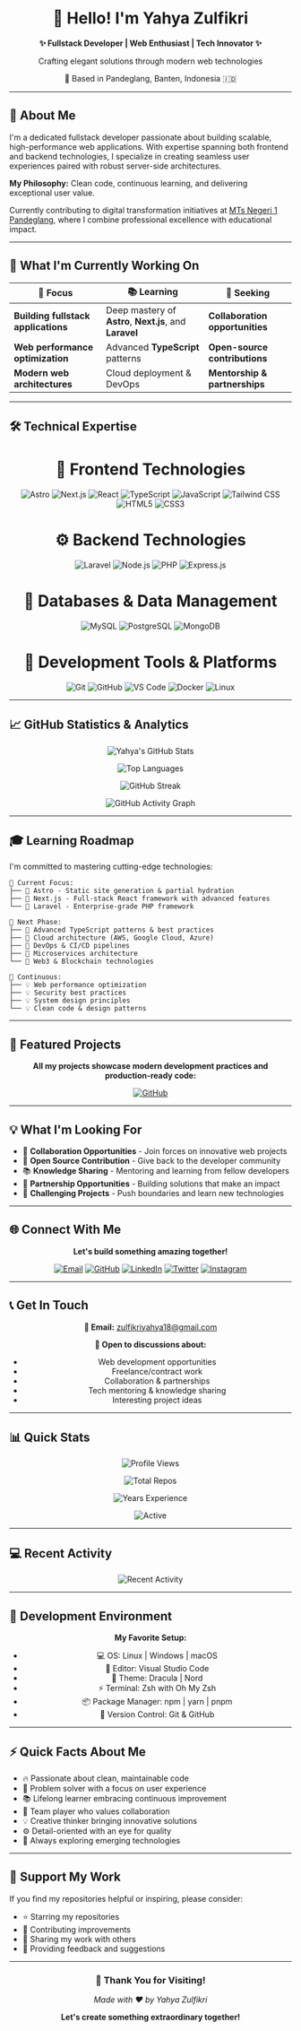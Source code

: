 <div align="center">
<h1>👋 Hello! I'm Yahya Zulfikri</h1>
  
  **✨ Fullstack Developer | Web Enthusiast | Tech Innovator ✨**
  
  Crafting elegant solutions through modern web technologies
  
  📍 Based in Pandeglang, Banten, Indonesia 🇮🇩
  
</div>

---

## 🎯 About Me

I'm a dedicated fullstack developer passionate about building scalable, high-performance web applications. With expertise spanning both frontend and backend technologies, I specialize in creating seamless user experiences paired with robust server-side architectures.

**My Philosophy:** Clean code, continuous learning, and delivering exceptional user value.

Currently contributing to digital transformation initiatives at [MTs Negeri 1 Pandeglang](https://mtsn1pandeglang.sch.id), where I combine professional excellence with educational impact.

---

## 🚀 What I'm Currently Working On

<div align="center">

| 🎯 Focus | 📚 Learning | 🤝 Seeking |
|---------|-----------|-----------|
| **Building fullstack applications** | Deep mastery of **Astro**, **Next.js**, and **Laravel** | **Collaboration opportunities** |
| **Web performance optimization** | Advanced **TypeScript** patterns | **Open-source contributions** |
| **Modern web architectures** | Cloud deployment & DevOps | **Mentorship & partnerships** |

</div>

---

## 🛠️ Technical Expertise


<div align="center">
<h1>🎨 Frontend Technologies</h1>

![Astro](https://img.shields.io/badge/Astro-FF5D01?style=for-the-badge&logo=astro&logoColor=white)
![Next.js](https://img.shields.io/badge/Next.js-000000?style=for-the-badge&logo=next.js&logoColor=white)
![React](https://img.shields.io/badge/React-61DAFB?style=for-the-badge&logo=react&logoColor=black)
![TypeScript](https://img.shields.io/badge/TypeScript-3178C6?style=for-the-badge&logo=typescript&logoColor=white)
![JavaScript](https://img.shields.io/badge/JavaScript-F7DF1E?style=for-the-badge&logo=javascript&logoColor=black)
![Tailwind CSS](https://img.shields.io/badge/Tailwind%20CSS-06B6D4?style=for-the-badge&logo=tailwind-css&logoColor=white)
![HTML5](https://img.shields.io/badge/HTML5-E34C26?style=for-the-badge&logo=html5&logoColor=white)
![CSS3](https://img.shields.io/badge/CSS3-1572B6?style=for-the-badge&logo=css3&logoColor=white)

</div>


<div align="center">
<h1>⚙️ Backend Technologies</h1>

![Laravel](https://img.shields.io/badge/Laravel-FF2D20?style=for-the-badge&logo=laravel&logoColor=white)
![Node.js](https://img.shields.io/badge/Node.js-339933?style=for-the-badge&logo=node.js&logoColor=white)
![PHP](https://img.shields.io/badge/PHP-777BB4?style=for-the-badge&logo=php&logoColor=white)
![Express.js](https://img.shields.io/badge/Express.js-000000?style=for-the-badge&logo=express&logoColor=white)

</div>


<div align="center">
<h1>💾 Databases & Data Management</h1>

![MySQL](https://img.shields.io/badge/MySQL-4479A1?style=for-the-badge&logo=mysql&logoColor=white)
![PostgreSQL](https://img.shields.io/badge/PostgreSQL-336791?style=for-the-badge&logo=postgresql&logoColor=white)
![MongoDB](https://img.shields.io/badge/MongoDB-47A248?style=for-the-badge&logo=mongodb&logoColor=white)

</div>


<div align="center">
<h1>🔧 Development Tools & Platforms</h1>

![Git](https://img.shields.io/badge/Git-F05032?style=for-the-badge&logo=git&logoColor=white)
![GitHub](https://img.shields.io/badge/GitHub-181717?style=for-the-badge&logo=github&logoColor=white)
![VS Code](https://img.shields.io/badge/VS%20Code-007ACC?style=for-the-badge&logo=visual-studio-code&logoColor=white)
![Docker](https://img.shields.io/badge/Docker-2496ED?style=for-the-badge&logo=docker&logoColor=white)
![Linux](https://img.shields.io/badge/Linux-FCC624?style=for-the-badge&logo=linux&logoColor=black)

</div>

---

## 📈 GitHub Statistics & Analytics

<div align="center">

![Yahya's GitHub Stats](https://github-readme-stats.vercel.app/api?username=zulfikriyahya&show_icons=true&theme=radical&hide_border=true&count_private=true&include_all_commits=true)

</div>

<div align="center">

![Top Languages](https://github-readme-stats.vercel.app/api/top-langs/?username=zulfikriyahya&layout=compact&theme=radical&hide_border=true&langs_count=10)

</div>

<div align="center">

![GitHub Streak](https://github-readme-streak-stats.herokuapp.com/?user=zulfikriyahya&theme=radical&hide_border=true)

</div>

<div align="center">

![GitHub Activity Graph](https://activity-graph.herokuapp.com/graph?username=zulfikriyahya&theme=radical&hide_border=true)

</div>

---

## 🎓 Learning Roadmap

I'm committed to mastering cutting-edge technologies:

```
📍 Current Focus:
├── 🎯 Astro - Static site generation & partial hydration
├── 🎯 Next.js - Full-stack React framework with advanced features
└── 🎯 Laravel - Enterprise-grade PHP framework

📍 Next Phase:
├── 🚀 Advanced TypeScript patterns & best practices
├── 🚀 Cloud architecture (AWS, Google Cloud, Azure)
├── 🚀 DevOps & CI/CD pipelines
├── 🚀 Microservices architecture
└── 🚀 Web3 & Blockchain technologies

📍 Continuous:
├── 💡 Web performance optimization
├── 💡 Security best practices
├── 💡 System design principles
└── 💡 Clean code & design patterns
```

---

## 🚀 Featured Projects

<div align="center">

**All my projects showcase modern development practices and production-ready code:**

[![GitHub](https://img.shields.io/badge/View%20All%20Projects-181717?style=for-the-badge&logo=github&logoColor=white)](https://github.com/zulfikriyahya?tab=repositories)

</div>

---

## 💡 What I'm Looking For

- 🤝 **Collaboration Opportunities** - Join forces on innovative web projects
- 🔗 **Open Source Contribution** - Give back to the developer community
- 📚 **Knowledge Sharing** - Mentoring and learning from fellow developers
- 💼 **Partnership Opportunities** - Building solutions that make an impact
- 🎯 **Challenging Projects** - Push boundaries and learn new technologies

---

## 🌐 Connect With Me

<div align="center">

**Let's build something amazing together!**

[![Email](https://img.shields.io/badge/Gmail-EA4335?style=for-the-badge&logo=gmail&logoColor=white)](mailto:zulfikriyahya18@gmail.com)
[![GitHub](https://img.shields.io/badge/GitHub-181717?style=for-the-badge&logo=github&logoColor=white)](https://github.com/zulfikriyahya)
[![LinkedIn](https://img.shields.io/badge/LinkedIn-0A66C2?style=for-the-badge&logo=linkedin&logoColor=white)](https://www.linkedin.com/in/zulfikriyahya/)
[![Twitter](https://img.shields.io/badge/Twitter-1DA1F2?style=for-the-badge&logo=twitter&logoColor=white)](https://twitter.com/zulfikriyahya)
[![Instagram](https://img.shields.io/badge/Instagram-E4405F?style=for-the-badge&logo=instagram&logoColor=white)](https://instagram.com/zulfikriyahya)

</div>

---

## 📞 Get In Touch

<div align="center">

**📧 Email:** zulfikriyahya18@gmail.com

**💬 Open to discussions about:**
- Web development opportunities
- Freelance/contract work
- Collaboration & partnerships
- Tech mentoring & knowledge sharing
- Interesting project ideas

</div>

---

## 📊 Quick Stats

<div align="center">

![Profile Views](https://komarev.com/ghpvc/?username=zulfikriyahya&style=flat-square&color=blueviolet)

![Total Repos](https://img.shields.io/badge/Total%20Repositories-10+-blue?style=flat-square)

![Years Experience](https://img.shields.io/badge/Years%20Coding-3+-green?style=flat-square)

![Active](https://img.shields.io/badge/Status-Active-brightgreen?style=flat-square)

</div>

---

## 💻 Recent Activity

<div align="center">

![Recent Activity](https://github-readme-activity-graph.vercel.app/graph?username=zulfikriyahya&theme=radical&hide_border=true)

</div>

---

## 🎯 Development Environment

<div align="center">

**My Favorite Setup:**

- 💻 OS: Linux | Windows | macOS
- 📝 Editor: Visual Studio Code
- 🎨 Theme: Dracula | Nord
- ⚡ Terminal: Zsh with Oh My Zsh
- 📦 Package Manager: npm | yarn | pnpm
- 🔧 Version Control: Git & GitHub


</div>

---

## ⚡ Quick Facts About Me

- 🔥 Passionate about clean, maintainable code
- 🎯 Problem solver with a focus on user experience
- 📚 Lifelong learner embracing continuous improvement
- 🤝 Team player who values collaboration
- 💡 Creative thinker bringing innovative solutions
- ⚙️ Detail-oriented with an eye for quality
- 🚀 Always exploring emerging technologies

---

## 🌟 Support My Work

If you find my repositories helpful or inspiring, please consider:
- ⭐ Starring my repositories
- 🔄 Contributing improvements
- 📢 Sharing my work with others
- 💬 Providing feedback and suggestions

---

<div align="center">

### 🙏 Thank You for Visiting!

*Made with ❤️ by Yahya Zulfikri*

**Let's create something extraordinary together!**

</div>
